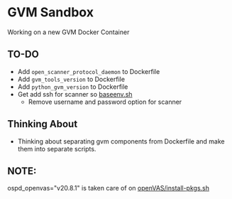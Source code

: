 # GVM Sandbox
Working on a new GVM Docker Container


## TO-DO
- Add `open_scanner_protocol_daemon` to Dockerfile
- Add `gvm_tools_version` to Dockerfile
- Add `python_gvm_version` to Dockerfile
- Get add ssh for scanner so [baseenv.sh](/modules/base/baseenv.sh)
    - Remove username and password option for scanner 

## Thinking About
- Thinking about separating gvm components from Dockerfile and make them into separate scripts.

## NOTE:
ospd_openvas="v20.8.1" is taken care of on [openVAS/install-pkgs.sh](/modules/openvas/install-pkgs.sh)







